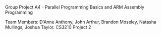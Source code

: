 Group Project A4 - Parallel Programming Basics and ARM Assembly Programming

Team Members: D'Anne Anthony, John Arthur, Brandon Moseley, Natasha Mullings, Joshua Taylor.
CS3210 Project 2
